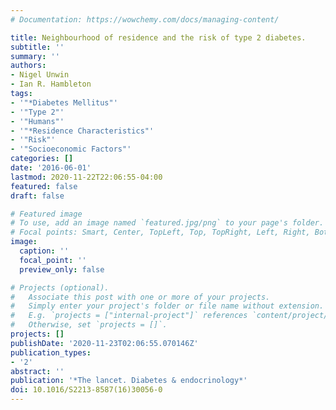 ```yaml
---
# Documentation: https://wowchemy.com/docs/managing-content/

title: Neighbourhood of residence and the risk of type 2 diabetes.
subtitle: ''
summary: ''
authors:
- Nigel Unwin
- Ian R. Hambleton
tags:
- '"*Diabetes Mellitus"'
- '"Type 2"'
- '"Humans"'
- '"*Residence Characteristics"'
- '"Risk"'
- '"Socioeconomic Factors"'
categories: []
date: '2016-06-01'
lastmod: 2020-11-22T22:06:55-04:00
featured: false
draft: false

# Featured image
# To use, add an image named `featured.jpg/png` to your page's folder.
# Focal points: Smart, Center, TopLeft, Top, TopRight, Left, Right, BottomLeft, Bottom, BottomRight.
image:
  caption: ''
  focal_point: ''
  preview_only: false

# Projects (optional).
#   Associate this post with one or more of your projects.
#   Simply enter your project's folder or file name without extension.
#   E.g. `projects = ["internal-project"]` references `content/project/deep-learning/index.md`.
#   Otherwise, set `projects = []`.
projects: []
publishDate: '2020-11-23T02:06:55.070146Z'
publication_types:
- '2'
abstract: ''
publication: '*The lancet. Diabetes & endocrinology*'
doi: 10.1016/S2213-8587(16)30056-0
---
```

